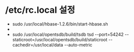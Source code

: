 # /etc/rc.local 설정
- sudo /usr/local/hbase-1.2.6/bin/start-hbase.sh
- 
- sudo /usr/local/opentsdb/build/tsdb tsd --port=54242 --staticroot=/usr/local/opentsdb/build/staticroot --cachedir=/usr/local/data --auto-metric
